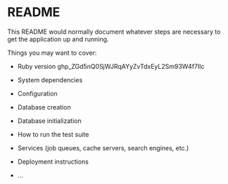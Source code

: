 # README

This README would normally document whatever steps are necessary to get the
application up and running.

Things you may want to cover:

* Ruby version
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

* System dependencies

* Configuration

* Database creation

* Database initialization

* How to run the test suite

* Services (job queues, cache servers, search engines, etc.)

* Deployment instructions

* ...
